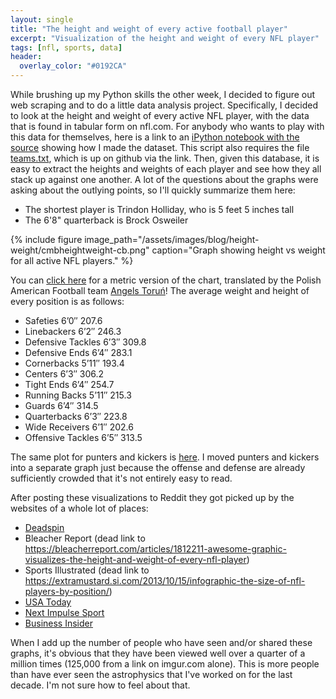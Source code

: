 ```yaml
---
layout: single
title: "The height and weight of every active football player"
excerpt: "Visualization of the height and weight of every NFL player"
tags: [nfl, sports, data]
header:
  overlay_color: "#0192CA"
---
```


While brushing up my Python skills the other week, I decided to figure out web scraping and to do a little data analysis project.  Specifically, I decided to look at the height and weight of every active NFL player, with the data that is found in tabular form on nfl.com.  For anybody who wants to play with this data for themselves,  here is a link to an [iPython notebook with the source](https://nbviewer.jupyter.org/6994733) showing how I made the dataset.  This script also requires the file [teams.txt](https://gist.github.com/craigmbooth/6994779), which is up on github via the link.  Then, given this database, it is easy to extract the heights and weights of each player and see how they all stack up against one another.  A lot of the questions about the graphs were asking about the outlying points, so I'll quickly summarize them here:

* The shortest player is Trindon Holliday, who is 5 feet 5 inches tall
* The 6'8" quarterback is Brock Osweiler

{% include figure image_path="/assets/images/blog/height-weight/cmbheightweight-cb.png" caption="Graph showing height vs weight for all active NFL players." %}

You can [click here](/assets/images/blog/height-weight/chartHeightweightMetric.png) for a metric version of the chart, translated by the Polish American Football team [Angels Toruń](https://en.wikipedia.org/wiki/Angels_Toru%C5%84)!  The average weight and height of every position is as follows:

* Safeties 6’0″ 207.6
* Linebackers 6’2″ 246.3
* Defensive Tackles 6’3″ 309.8
* Defensive Ends 6’4″ 283.1
* Cornerbacks 5’11″ 193.4
* Centers 6’3″ 306.2
* Tight Ends 6’4″ 254.7
* Running Backs 5’11″ 215.3
* Guards 6’4″ 314.5
* Quarterbacks 6’3″ 223.8
* Wide Receivers 6’1″ 202.6
* Offensive Tackles 6’5″ 313.5

The same plot for punters and kickers is [here](/assets/images/blog/height-weight/heightweightpunter.png).  I moved punters and kickers into a separate graph just because the offense and defense are already sufficiently crowded that it's not entirely easy to read.

After posting these visualizations to Reddit they got picked up by the websites of a whole lot of places:

* [Deadspin](https://regressing.deadspin.com/chart-the-height-and-weight-of-every-nfl-player-by-po-1445608274)
* Bleacher Report (dead link to https://bleacherreport.com/articles/1812211-awesome-graphic-visualizes-the-height-and-weight-of-every-nfl-player)
* Sports Illustrated (dead link to https://extramustard.si.com/2013/10/15/infographic-the-size-of-nfl-players-by-position/)
* [USA Today](https://ftw.usatoday.com/2013/10/nfl-heights-weights-tallest-fattest/)
* [Next Impulse Sport](https://nextimpulsesports.com/2013/10/16/check-chart-every-nfl-players-size/)
* [Business Insider](https://www.businessinsider.com/awesome-visualization-shows-height-and-weight-of-nfl-players-by-position-2013-10)

When I add up the number of people who have seen and/or shared these graphs, it's obvious that they have been viewed well over a quarter of a million times (125,000 from a link on imgur.com alone).  This is more people than have ever seen the astrophysics that I've worked on for the last decade.  I'm not sure how to feel about that.
